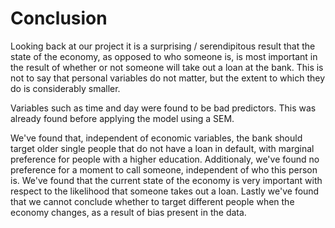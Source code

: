 # Conclusion

Looking back at our project it is a surprising / serendipitous result that the
state of the economy, as opposed to who someone is, is most important in the
result of whether or not someone will take out a loan at the bank.  This is not
to say that personal variables do not matter, but the extent to which they do is
considerably smaller.

Variables such as time and day were found to be bad predictors. This was already
found before applying the model using a SEM.

We've found that, independent of economic variables, the bank should target
older single people that do not have a loan in default, with marginal preference
for people with a higher education.  Additionaly, we've found no preference for
a moment to call someone, independent of who this person is.  We've found that
the current state of the economy is very important with respect to the
likelihood that someone takes out a loan.  Lastly we've found that we cannot
conclude whether to target different people when the economy changes, as a
result of bias present in the data.
